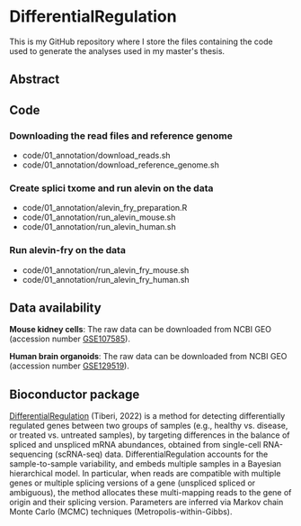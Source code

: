 # DifferentialRegulation

This is my GitHub repository where I store the files containing the code used to generate the analyses used in my master's thesis.

## Abstract

## Code

### Downloading the read files and reference genome

-   code/01_annotation/download_reads.sh
-   code/01_annotation/download_reference_genome.sh

### Create splici txome and run alevin on the data

-   code/01_annotation/alevin_fry_preparation.R
-   code/01_annotation/run_alevin_mouse.sh
-   code/01_annotation/run_alevin_human.sh

### Run alevin-fry on the data

-   code/01_annotation/run_alevin_fry_mouse.sh
-   code/01_annotation/run_alevin_fry_human.sh

## Data availability

**Mouse kidney cells**: The raw data can be downloaded from NCBI GEO (accession number [GSE107585](https://www.ncbi.nlm.nih.gov/geo/query/acc.cgi?acc=GSE107585)).

**Human brain organoids**: The raw data can be downloaded from NCBI GEO (accession number [GSE129519](https://www.ncbi.nlm.nih.gov/geo/query/acc.cgi?acc=GSE129519)).

## Bioconductor package

[DifferentialRegulation](https://bioconductor.org/packages/release/bioc/html/DifferentialRegulation.html) (Tiberi, 2022) is a method for detecting differentially regulated genes between two groups of samples (e.g., healthy vs. disease, or treated vs. untreated samples), by targeting differences in the balance of spliced and unspliced mRNA abundances, obtained from single-cell RNA-sequencing (scRNA-seq) data. DifferentialRegulation accounts for the sample-to-sample variability, and embeds multiple samples in a Bayesian hierarchical model. In particular, when reads are compatible with multiple genes or multiple splicing versions of a gene (unspliced spliced or ambiguous), the method allocates these multi-mapping reads to the gene of origin and their splicing version. Parameters are inferred via Markov chain Monte Carlo (MCMC) techniques (Metropolis-within-Gibbs).
